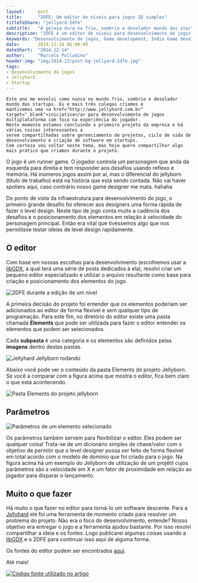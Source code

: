 ```yaml
---
layout:     post
title:      "2DFE: Um editor de níveis para jogos 2D simples"
titleToShare: "jellyard-2dfe"
subtitle:   "A geleia dura no frio, sombrio e desolador mundo das startups"
description: "2DFE é um editor de níveis para desenvolvimento de jogos 2D simples (especialmente plataformas) e foi desenvolvimento originalmente para a Jellyhard."
keywords: "Desenvolvimento de jogos, Game development, Indie Game development, Games 2D, Níveis, Level editor, editor de fase, Jellyhard"
date:       2014-12-14 06:00:00
dateShort:  "2014-12-14"
author:     "Marcelo Palladino"
header-img: "img/2014-12/post-bg-jellyard-2dfe.jpg"
tags:
- Desenvolvimento de jogos
- Jellyhard
- Startup
---
```


<p>

    Este ano me envolvi como nunca no mundo frio, sombrio e desolador mundo das startups. Eu e mais três colegas criamos e
    mantivemos uma <a href="http://www.jellyhard.com.br" target="_blank">iniciativa</a> para desenvolvimento de jogos multiplataforma com foco na experiência do jogador.
    Neste momento estamos concluindo o primeiro projeto da empresa e há várias coisas interessantes a
    serem compartilhadas sobre gerenciamento de projetos, ciclo de vida de desenvolvimento e criação de software em startups.
    Com certeza vou voltar neste tema, mas hoje quero compartilhar algo mais prático que criamos durante o projeto.
</p>

<p>
    O jogo é um runner game. O jogador controla um personagem que anda da esquerda para direita e tem responder aos desafios
    usando reflexo e memória. Há inúmeros jogos assim por aí, mas o diferencial do
    jellyborn (título de trabalho) está na história que está sendo contada. Não vai haver spoliers aqui, caso contrário nosso game designer me mata. hahaha
</p>

<p>
    Do ponto de vista da infraestrutura para desenvolvimento do jogo,
    o primeiro grande desafio foi oferecer aos designers uma forma rápida de fazer o level design. Neste tipo de jogo
    conta muito a cadência dos desafios e o posicionamento dos elementos em relação à velocidade do
    personagem principal. Então era vital que tivéssemos algo que nos permitisse testar ideias de level design rapidamente.
</p>

<h2 class="section-heading">O editor</h2>

<p>
    Com base em nossas escolhas para desenvolvimento (escolhemos usar a <a href="http://libgdx.badlogicgames.com/" target="_blank">libGDX</a>, a qual terá uma série de posts dedicados à ela),
    resolvi criar um pequeno editor especializado e utilizar o arquivo resultante como base para criação e
    posicionamento dos elementos do jogo.
</p>

<img src="{{ site.url }}/img/2014-12/2dfe_2.jpg" alt="2DFE durante a edição de um nível" class="img-responsive center-block">

<p>
    A primeira decisão do projeto foi entender que os elementos poderiam ser adicionados ao editor de forma flexível e
    sem qualquer tipo de programação. Para este fim, no diretório do editor existe uma pasta chamada
    <b>Elements</b> que pode ser utilizada para fazer o editor entender os elementos que podem ser selecionados.
</p>

<p>
    Cada <b>subpasta</b> é uma categoria e os elementos são definidos pelas <b>imagens</b> dentro destas pastas.
</p>

<img src="{{ site.url }}/img/2014-12/2dfe_1.jpg" alt="Jellyhard Jellyborn rodando" class="img-responsive center-block">


<p>
    Abaixo você pode ver o conteúdo da pasta Elements do projeto Jellyborn. Se você a comparar com a
    figura acima que mostra o editor, fica bem claro o que está acontecendo.
</p>

<img src="{{ site.url }}/img/2014-12/2dfe_3.jpg" alt="Pasta Elements do projeto jellyborn" class="img-responsive center-block">

<h2 class="section-heading">Parâmetros</h2>

<img src="{{ site.url }}/img/2014-12/2dfe_4.jpg" alt="Parâmetros de um elemento selecionado" class="img-responsive center-block">

<p>
    Os parâmetros também servem para flexibilizar o editor. Eles podem ser qualquer coisa! Trata-se de
    um dicionário simples de chave/valor com o objetivo de permitir que o level designer possa ser feito de
    forma flexível em total acordo com o modelo de domínio que foi criado para o jogo. Na figura acima há
    um exemplo do Jellyborn de utilização de um projétil cujos parâmetros são a velocidade em X e
    um fator de proximidade em relação ao jogador para disparar o lançamento.
</p>

<h2 class="section-heading">Muito o que fazer</h2>

<p>
    Há muito o que fazer no editor para torná-lo um software descente. Para a <a href="http://www.jellyhard.com.br" target="_blank">Jellyhard</a> ele foi uma ferramenta de momento
    criado para resolver um problema do projeto. Não era o foco do desenvolvimento, entende? Nosso objetivo era entregar o
    jogo e a ferramenta ajudou bastante. Por isso resolvi compartilhar a ideia e os fontes.
    Logo publicarei algumas coisas usando a <a href="http://libgdx.badlogicgames.com/" target="_blank">libGDX</a> e o 2DFE para continuar isso aqui de alguma forma.
</p>

<p>
    Os fontes do editor podem ser encontrados <a href="https://github.com/mfpalladino/2DFE" target="_blank">aqui</a>.
</p>

<p>
    Até mais!
</p>

<a href="https://github.com/mfpalladino/2DFE" title="Código fonte utilizado no artigo" target="_blank"><img src="{{ site.url }}/img/Octocat.jpg" alt="Código fonte utilizado no artigo" class="img-responsive center-block" style="cursor:pointer;"></a> 